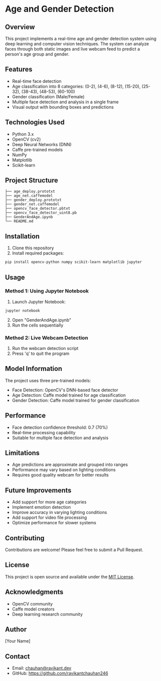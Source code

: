 # Age and Gender Detection 

## Overview
This project implements a real-time age and gender detection system using deep learning and computer vision techniques. The system can analyze faces through both static images and live webcam feed to predict a person's age group and gender.

## Features
- Real-time face detection
- Age classification into 8 categories: (0-2), (4-6), (8-12), (15-20), (25-32), (38-43), (48-53), (60-100)
- Gender classification (Male/Female)
- Multiple face detection and analysis in a single frame
- Visual output with bounding boxes and predictions

## Technologies Used
- Python 3.x
- OpenCV (cv2)
- Deep Neural Networks (DNN)
- Caffe pre-trained models
- NumPy
- Matplotlib
- Scikit-learn

## Project Structure
```
├── age_deploy.prototxt
├── age_net.caffemodel
├── gender_deploy.prototxt
├── gender_net.caffemodel
├── opencv_face_detector.pbtxt
├── opencv_face_detector_uint8.pb
├── GenderAndAge.ipynb
└── README.md
```

## Installation
1. Clone this repository
2. Install required packages:
```bash
pip install opencv-python numpy scikit-learn matplotlib jupyter
```

## Usage
### Method 1: Using Jupyter Notebook
1. Launch Jupyter Notebook:
```bash
jupyter notebook
```
2. Open "GenderAndAge.ipynb"
3. Run the cells sequentially

### Method 2: Live Webcam Detection
1. Run the webcam detection script
2. Press 'q' to quit the program

## Model Information
The project uses three pre-trained models:
- Face Detection: OpenCV's DNN-based face detector
- Age Detection: Caffe model trained for age classification
- Gender Detection: Caffe model trained for gender classification

## Performance
- Face detection confidence threshold: 0.7 (70%)
- Real-time processing capability
- Suitable for multiple face detection and analysis

## Limitations
- Age predictions are approximate and grouped into ranges
- Performance may vary based on lighting conditions
- Requires good quality webcam for better results

## Future Improvements
- Add support for more age categories
- Implement emotion detection
- Improve accuracy in varying lighting conditions
- Add support for video file processing
- Optimize performance for slower systems

## Contributing
Contributions are welcome! Please feel free to submit a Pull Request.

## License
This project is open source and available under the [MIT License](LICENSE).

## Acknowledgments
- OpenCV community
- Caffe model creators
- Deep learning research community

## Author
[Your Name]

## Contact
- Email: chauhan@ravikant.dev
- GitHub: https://github.com/ravikantchauhan246


